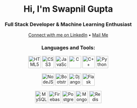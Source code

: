 <h1 align="center">Hi, I'm Swapnil Gupta</h1>
<h3 align="center">Full Stack Developer & Machine Learning Enthusiast</h3>

<p align="center">
  <a href="https://www.linkedin.com/in/swapnilgupta-ln/">Connect with me on LinkedIn</a> •
  <a href="mailto:mail.swapnilgupta@gmail.com">Mail Me</a>
</p>

<h3 align="center">Languages and Tools:</h3>

<p align="center">
  <img src="https://upload.wikimedia.org/wikipedia/commons/thumb/6/61/HTML5_logo_and_wordmark.svg/512px-HTML5_logo_and_wordmark.svg.png" alt="HTML5" width="40" height="40"/>
  <img src="https://upload.wikimedia.org/wikipedia/commons/thumb/6/62/CSS3_logo.svg/800px-CSS3_logo.svg.png" alt="CSS3" width="40" height="40"/>
  <img src="https://upload.wikimedia.org/wikipedia/commons/thumb/6/6a/JavaScript-logo.png/800px-JavaScript-logo.png" alt="JavaScript" width="40" height="40"/>
  <img src="https://upload.wikimedia.org/wikipedia/commons/1/19/C_Logo.png" alt="C" height="40"/>
  <img src="https://upload.wikimedia.org/wikipedia/commons/thumb/1/18/ISO_C%2B%2B_Logo.svg/1822px-ISO_C%2B%2B_Logo.svg.png" alt="C++" height="40"/>
  <img src="https://upload.wikimedia.org/wikipedia/commons/c/c3/Python-logo-notext.svg" alt="Python" height="40"/>
</p>

<p align="center">
  <img src="https://static-00.iconduck.com/assets.00/node-js-icon-227x256-913nazt0.png" alt="NodeJS" height="40"/>
  <img src="https://upload.wikimedia.org/wikipedia/commons/thumb/b/b2/Bootstrap_logo.svg/2560px-Bootstrap_logo.svg.png" alt="Bootstrap" height="40"/>
  <img src="https://icon-library.com/images/django-icon/django-icon-0.jpg" alt="Django" height="40"/>
  <img src="https://e7.pngegg.com/pngimages/654/56/png-clipart-flask-web-framework-python-software-framework-jinja-flask-miscellaneous-monochrome-thumbnail.png" alt="Flask" height="40"/>
</p>

<p align="center">
  <img src="https://pngimg.com/uploads/mysql/mysql_PNG11.png" alt="MySQL" height="40"/>
  <img src="https://cdn4.iconfinder.com/data/icons/google-i-o-2016/512/google_firebase-2-512.png" alt="Firebase" height="40"/>
  <img src="https://upload.wikimedia.org/wikipedia/commons/thumb/2/29/Postgresql_elephant.svg/1985px-Postgresql_elephant.svg.png" alt="PostgreSQL" height="40"/>
  <img src="https://www.dbi-services.com/wp-content/uploads/2022/01/Logo-Mongodb-carre.png" alt="MongoDB" height="40"/>
  <img src="https://d28yx2zopyx2ad.cloudfront.net/assets/redis.png" alt="Redis" width="40" height="40"/>
</p>

